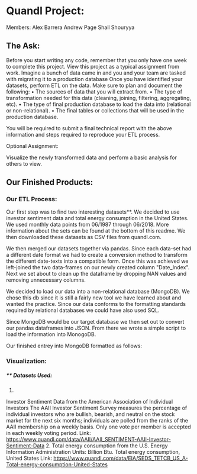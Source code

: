 # Quandl Project:
Members:
Alex Barrera
Andrew Page
Shail Shouryya

## The Ask:

Before you start writing any code, remember that you only have one week to complete this project. View this project as a typical assignment from work. Imagine a bunch of data came in and you and your team are tasked with migrating it to a production database
Once you have identified your datasets, perform ETL on the data. Make sure to plan and document the following:
•	The sources of data that you will extract from.
•	The type of transformation needed for this data (cleaning, joining, filtering, aggregating, etc).
•	The type of final production database to load the data into (relational or non-relational).
•	The final tables or collections that will be used in the production database.

You will be required to submit a final technical report with the above information and steps required to reproduce your ETL process.

Optional Assignment:

Visualize the newly transformed data and perform a basic analysis for others to view.

## Our Finished Products:

### Our ETL Process:

Our first step was to find two interesting datasets**. We decided to use investor sentiment data and total energy consumption in the United States. We used monthly data points from 06/1987 through 06/2018. More information about the sets can be found at the bottom of this readme. We then downloaded these datasets as CSV files from quandl.com.

We then merged our datasets together via pandas. Since each data-set had a different date format we had to create a conversion method to transform the different date-texts into a compatible form. Once this was achieved we left-joined the two data-frames on our newly created column "Date_Index". Next we set about to clean up the dataframe by dropping NAN values and removing unnecessary columns.

We decided to load our data into a non-relational database (MongoDB). We chose this db since it is still a fairly new tool we have learned about and wanted the practice. Since our data conforms to the formatting standards required by relational databases we could have also used SQL.

Since MongoDB would be our target database we then set out to convert our pandas dataframes into JSON. From there we wrote a simple script to load the information into MonogoDB.

Our finished entrey into MongoDB formatted as follows:

### Visualization:


##### ** Datasets Used:
1.
Investor Sentiment Data from the American Association of Individual Investors
The AAII Investor Sentiment Survey measures the percentage of individual investors who are bullish, bearish, and neutral on the stock market for the next six months; individuals are polled from the ranks of the AAII membership on a weekly basis. Only one vote per member is accepted in each weekly voting period.
Link: https://www.quandl.com/data/AAII/AAII_SENTIMENT-AAII-Investor-Sentiment-Data
2.
Total energy consumption from the U.S. Energy Information Administration
Units: Billion Btu. Total energy consumption, United States 
Link: https://www.quandl.com/data/EIA/SEDS_TETCB_US_A-Total-energy-consumption-United-States

